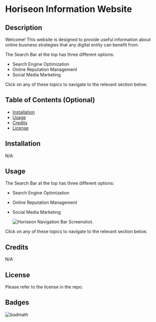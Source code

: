 # Horiseon Information Website

## Description

Welcome!  This website is designed to provide useful information about online business strategies that any digital entity can benefit from.

The Search Bar at the top has three different options:
* Search Engine Optimization
* Online Reputation Management
* Social Media Marketing

Click on any of these topics to navigate to the relevant section below.

## Table of Contents (Optional)

- [Installation](#installation)
- [Usage](#usage)
- [Credits](#credits)
- [License](#license)

## Installation

N/A

## Usage

The Search Bar at the top has three different options:
* Search Engine Optimization
* Online Reputation Management
* Social Media Marketing

    ![Horiseon Navigation Bar Screenshot.](Develop\assets\images\horiseon-screenshot-cropped.png)

Click on any of these topics to navigate to the relevant section below.

## Credits

N/A

## License

Please refer to the license in the repo.

## Badges

![badmath](https://img.shields.io/github/languages/top/lernantino/badmath)